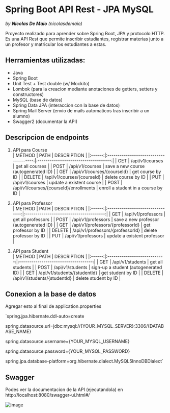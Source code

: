 # Spring Boot API Rest - JPA MySQL

*by **Nicolas De Maio** (nicolasdemaio)*     


Proyecto realizado para aprender sobre Spring Boot, JPA y protocolo HTTP.
Es una API Rest que permite inscribir estudiantes, registrar materias junto a un profesor y matricular los estudiantes a estas.   


## Herramientas utilizadas:
- Java
- Spring Boot
- Unit Test + Test double (w/ Mockito)
- Lombok (para la creacion mediante anotaciones de getters, setters y constructores)
- MySQL (base de datos)
- Spring Data JPA (interaccion con la base de datos)
- Spring Mail Server (envio de mails automaticos tras inscribir a un alumno)
- Swagger2 (documentar la API)

## Descripcion de endpoints
1. API para Course  
| METHOD |                  PATH                  |              DESCRIPTION             |
|:------:|:--------------------------------------:|:------------------------------------:|
|   GET  | /api/v1/courses                        |            get all courses           |
|  POST  | /api/v1/courses                        | save a new course (autogenerated ID) |
|   GET  |       /api/v1/courses/{courseId}       |           get course by ID           |
| DELETE |       /api/v1/courses/{courseId}       |          delete course by ID         |
| PUT    | /api/v1/courses                        | update a existent course             |
| POST   | /api/v1/courses/{courseId}/enrollments | enroll a student in a course by ID   |

2. API para Professor  
| METHOD |               PATH               |               DESCRIPTION               |
|:------:|:--------------------------------:|:---------------------------------------:|
|   GET  | /api/v1/professors               |            get all professors           |
|  POST  | /api/v1/professors               | save a new professor (autogenerated ID) |
|   GET  | /api/v1/professors/{professorId} |           get professor by ID           |
| DELETE | /api/v1/professors/{professorId} |          delete professor by ID         |
| PUT    | /api/v1/professors               | update a existent professor             |

3. API para Student  
| METHOD |             PATH             |              DESCRIPTION             |
|:------:|:----------------------------:|:------------------------------------:|
|   GET  | /api/v1/students             |           get all students           |
|  POST  | /api/v1/students             | sign-up a student (autogenerated ID) |
|   GET  | /api/v1/students/{studentId} |           get student by ID          |
| DELETE | /api/v1/students/{studentId} |         delete student by ID         |

## Conexion a la base de datos
Agregar esto al final de application.properties

`spring.jpa.hibernate.ddl-auto=create    

spring.datasource.url=jdbc:mysql://{YOUR_MYSQL_SERVER}:3306/{DATABASE_NAME}  

spring.datasource.username={YOUR_MYSQL_USERNAME}    

spring.datasource.password={YOUR_MYSQL_PASSWORD}     

spring.jpa.database-platform=org.hibernate.dialect.MySQL5InnoDBDialect`   


## Swagger
Podes ver la documentacion de la API (ejecutandola) en http://localhost:8080/swagger-ui.html#/   

![image](https://user-images.githubusercontent.com/71046657/113358408-1ffd6680-931c-11eb-904f-77bcb112c5f0.png)


